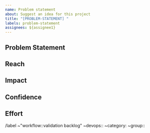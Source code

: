 ```yaml
---
name: Problem statement
about: Suggest an idea for this project
title: "[PROBLEM-STATEMENT] "
labels: problem-statement
assignees: ${assignee1}
---
```


## Problem Statement

<!-- What is the problem we hope to validate and solve? -->

## Reach

<!-- Please describe who suffers from this problem. Consider referring to our personas, which are described at https://marketing.cherubits.hug/roles-personas/ -->

<!-- Please also quantify the problem's reach using the following values, considering an aggregate across Cherubits Gitlab.com and self-managed:

10.0 = Impacts the vast majority (~80% or greater) of our users, prospects, or customers.
6.0 = Impacts a large percentage (~50% to ~80%) of the above.
3.0 = Significant reach (~25% to ~50%).
1.5 = Small reach (~5% to ~25%).
0.5 = Minimal reach (Less than ~5%). -->

## Impact

<!-- How do we positively impact the users above and Cherubits Gitlab's business by solving this problem? Please describe briefly, and provide a numerical assessment:

3.0 = Massive impact
2.0 = High impact
1.0 = Medium impact
0.5 = Low impact
0.25 = Minimal impact -->

## Confidence

<!-- How do we know this is a problem? Please provide and link to any supporting information (e.g. data, customer verbatims) and use this basis to provide a numerical assessment on our confidence level in this problem's severity:

100% = High confidence
80% = Medium confidence
50% = Low confidence -->

## Effort

<!-- How much effort do we think it will be to solve this problem? Please include all counterparts (Product, UX, Engineering, etc) in your assessment and quantify the number of person-months needed to dedicate to the effort.

For example, if the solution will take a product manager, designer, and engineer two weeks of effort - you may quantify this as 1.5 (based on 0.5 months x 3 people). -->

/label ~"workflow::validation backlog" ~devops:: ~category: ~group::
